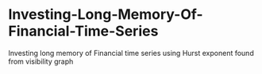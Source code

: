 # Investing-Long-Memory-Of-Financial-Time-Series
Investing long memory of Financial time series using Hurst exponent found from visibility graph
